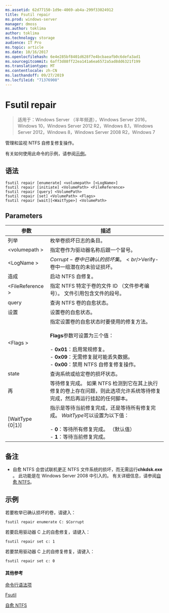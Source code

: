 ```yaml
---
ms.assetid: 62d77150-1d9e-4069-ab4a-299f33024912
title: Fsutil repair
ms.prod: windows-server
manager: dmoss
ms.author: toklima
author: toklima
ms.technology: storage
audience: IT Pro
ms.topic: article
ms.date: 10/16/2017
ms.openlocfilehash: 6e4e285bf8401d628f7e4bcbaeafb0c6defa3ad1
ms.sourcegitcommit: 6aff3d88ff22ea141a6ea6572a5ad8dd6321f199
ms.translationtype: MT
ms.contentlocale: zh-CN
ms.lasthandoff: 09/27/2019
ms.locfileid: "71376908"
---
```

# <a name="fsutil-repair"></a>Fsutil repair
>适用于：Windows Server （半年频道），Windows Server 2016，Windows 10，Windows Server 2012 R2，Windows 8.1，Windows Server 2012，Windows 8，Windows Server 2008 R2，Windows 7

管理和监视 NTFS 自修复修复操作。

有关如何使用此命令的示例，请参阅[示例](#BKMK_examples)。

## <a name="syntax"></a>语法

```
fsutil repair [enumerate] <volumepath> [<LogName>]
fsutil repair [initiate] <VolumePath> <FileReference>
fsutil repair [query] <VolumePath>
fsutil repair [set] <VolumePath> <Flags>
fsutil repair [wait][<WaitType>] <VolumePath>

```

## <a name="parameters"></a>Parameters

|参数|描述|
|-------------|---------------|
|列举|枚举卷损坏日志的条目。|
|\<volumepath >|指定卷作为驱动器名称后跟一个冒号。|
|\<LogName >|$Corrupt-卷中已确认的损坏集。<br />$Verify-卷中一组潜在的未验证损坏。|
|造成|启动 NTFS 自修复。|
|\<FileReference >|指定 NTFS 特定于卷的文件 ID （文件参考编号）。 文件引用包含文件的段号。|
|query|查询 NTFS 卷的自愈状态。|
|设置|设置卷的自愈状态。|
|\<Flags >|指定设置卷的自愈状态时要使用的修复方法。<br /><br />**Flags**参数可设置为三个值：<br /><br />-   **0x01**：启用常规修复。<br />-   **0x09**：无需修复就可能丢失数据。<br />-   **0x00**：禁用 NTFS 自修复修复操作。|
|state|查询系统或给定卷的损坏状态。|
|再|等待修复完成。 如果 NTFS 检测到它在其上执行修复的卷上存在问题，则此选项允许系统等待修复完成，然后再运行挂起的任何脚本。|
|[WaitType {0&#124;1}]|指示是等待当前修复完成，还是等待所有修复完成。 *WaitType*可以设置为以下值：<br /><br />-   **0**：等待所有修复完成。 （默认值）<br />-   **1**：等待当前修复完成。|

## <a name="remarks"></a>备注

-   自愈 NTFS 会尝试联机更正 NTFS 文件系统的损坏，而无需运行**chkdsk.exe** 。 此功能是在 Windows Server 2008 中引入的。 有关详细信息，请参阅[自愈 NTFS](https://go.microsoft.com/fwlink/?LinkID=165401)。

## <a name="BKMK_examples"></a>示例

若要枚举已确认损坏的卷，请键入：

```
fsutil repair enumerate C: $Corrupt 
```

若要启用驱动器 C 上的自愈修复，请键入：

```
fsutil repair set c: 1
```

若要禁用驱动器 C 上的自修复修复，请键入：

```
fsutil repair set c: 0
```

#### <a name="additional-references"></a>其他参考
[命令行语法项](Command-Line-Syntax-Key.md)

[Fsutil](Fsutil.md)

[自愈 NTFS](https://go.microsoft.com/fwlink/?LinkID=165401)


